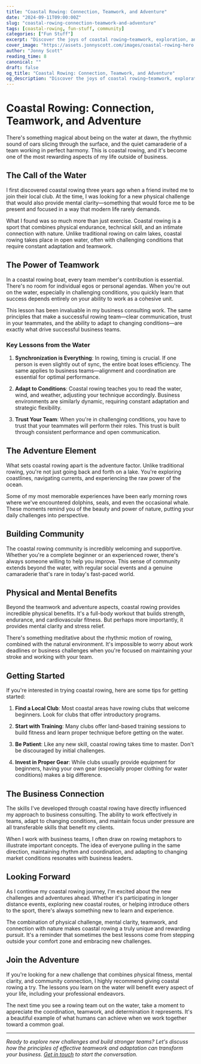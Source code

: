 ```yaml
---
title: "Coastal Rowing: Connection, Teamwork, and Adventure"
date: "2024-09-11T09:00:00Z"
slug: "coastal-rowing-connection-teamwork-and-adventure"
tags: [coastal-rowing, fun-stuff, community]
categories: ["Fun Stuff"]
excerpt: "Discover the joys of coastal rowing—teamwork, exploration, and community on the water."
cover_image: "https://assets.jonnyscott.com/images/coastal-rowing-hero.webp"
author: "Jonny Scott"
reading_time: 8
canonical: ""
draft: false
og_title: "Coastal Rowing: Connection, Teamwork, and Adventure"
og_description: "Discover the joys of coastal rowing—teamwork, exploration, and community on the water."
---
```


# Coastal Rowing: Connection, Teamwork, and Adventure

There's something magical about being on the water at dawn, the rhythmic sound of oars slicing through the surface, and the quiet camaraderie of a team working in perfect harmony. This is coastal rowing, and it's become one of the most rewarding aspects of my life outside of business.

## The Call of the Water

I first discovered coastal rowing three years ago when a friend invited me to join their local club. At the time, I was looking for a new physical challenge that would also provide mental clarity—something that would force me to be present and focused in a way that modern life rarely demands.

What I found was so much more than just exercise. Coastal rowing is a sport that combines physical endurance, technical skill, and an intimate connection with nature. Unlike traditional rowing on calm lakes, coastal rowing takes place in open water, often with challenging conditions that require constant adaptation and teamwork.

## The Power of Teamwork

In a coastal rowing boat, every team member's contribution is essential. There's no room for individual egos or personal agendas. When you're out on the water, especially in challenging conditions, you quickly learn that success depends entirely on your ability to work as a cohesive unit.

This lesson has been invaluable in my business consulting work. The same principles that make a successful rowing team—clear communication, trust in your teammates, and the ability to adapt to changing conditions—are exactly what drive successful business teams.

### Key Lessons from the Water

1. **Synchronization is Everything**: In rowing, timing is crucial. If one person is even slightly out of sync, the entire boat loses efficiency. The same applies to business teams—alignment and coordination are essential for optimal performance.

2. **Adapt to Conditions**: Coastal rowing teaches you to read the water, wind, and weather, adjusting your technique accordingly. Business environments are similarly dynamic, requiring constant adaptation and strategic flexibility.

3. **Trust Your Team**: When you're in challenging conditions, you have to trust that your teammates will perform their roles. This trust is built through consistent performance and open communication.

## The Adventure Element

What sets coastal rowing apart is the adventure factor. Unlike traditional rowing, you're not just going back and forth on a lake. You're exploring coastlines, navigating currents, and experiencing the raw power of the ocean.

Some of my most memorable experiences have been early morning rows where we've encountered dolphins, seals, and even the occasional whale. These moments remind you of the beauty and power of nature, putting your daily challenges into perspective.

## Building Community

The coastal rowing community is incredibly welcoming and supportive. Whether you're a complete beginner or an experienced rower, there's always someone willing to help you improve. This sense of community extends beyond the water, with regular social events and a genuine camaraderie that's rare in today's fast-paced world.

## Physical and Mental Benefits

Beyond the teamwork and adventure aspects, coastal rowing provides incredible physical benefits. It's a full-body workout that builds strength, endurance, and cardiovascular fitness. But perhaps more importantly, it provides mental clarity and stress relief.

There's something meditative about the rhythmic motion of rowing, combined with the natural environment. It's impossible to worry about work deadlines or business challenges when you're focused on maintaining your stroke and working with your team.

## Getting Started

If you're interested in trying coastal rowing, here are some tips for getting started:

1. **Find a Local Club**: Most coastal areas have rowing clubs that welcome beginners. Look for clubs that offer introductory programs.

2. **Start with Training**: Many clubs offer land-based training sessions to build fitness and learn proper technique before getting on the water.

3. **Be Patient**: Like any new skill, coastal rowing takes time to master. Don't be discouraged by initial challenges.

4. **Invest in Proper Gear**: While clubs usually provide equipment for beginners, having your own gear (especially proper clothing for water conditions) makes a big difference.

## The Business Connection

The skills I've developed through coastal rowing have directly influenced my approach to business consulting. The ability to work effectively in teams, adapt to changing conditions, and maintain focus under pressure are all transferable skills that benefit my clients.

When I work with business teams, I often draw on rowing metaphors to illustrate important concepts. The idea of everyone pulling in the same direction, maintaining rhythm and coordination, and adapting to changing market conditions resonates with business leaders.

## Looking Forward

As I continue my coastal rowing journey, I'm excited about the new challenges and adventures ahead. Whether it's participating in longer distance events, exploring new coastal routes, or helping introduce others to the sport, there's always something new to learn and experience.

The combination of physical challenge, mental clarity, teamwork, and connection with nature makes coastal rowing a truly unique and rewarding pursuit. It's a reminder that sometimes the best lessons come from stepping outside your comfort zone and embracing new challenges.

## Join the Adventure

If you're looking for a new challenge that combines physical fitness, mental clarity, and community connection, I highly recommend giving coastal rowing a try. The lessons you learn on the water will benefit every aspect of your life, including your professional endeavors.

The next time you see a rowing team out on the water, take a moment to appreciate the coordination, teamwork, and determination it represents. It's a beautiful example of what humans can achieve when we work together toward a common goal.

---

*Ready to explore new challenges and build stronger teams? Let's discuss how the principles of effective teamwork and adaptation can transform your business. [Get in touch](/contact) to start the conversation.*

